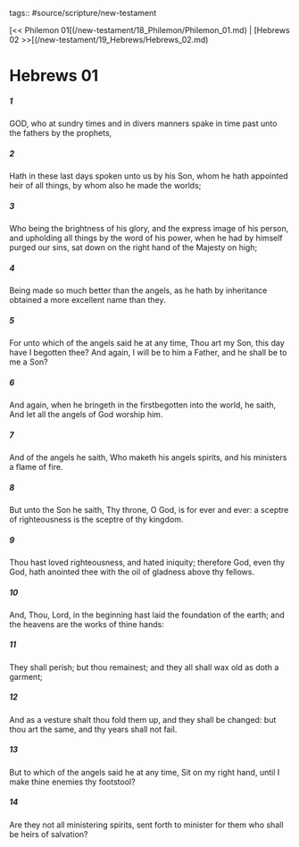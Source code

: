 tags:: #source/scripture/new-testament

[<< Philemon 01[(/new-testament/18_Philemon/Philemon_01.md) | [Hebrews 02 >>[(/new-testament/19_Hebrews/Hebrews_02.md)

# Hebrews 01

##### 1

GOD, who at sundry times and in divers manners spake in time past unto the fathers by the prophets,

##### 2

Hath in these last days spoken unto us by his Son, whom he hath appointed heir of all things, by whom also he made the worlds;

##### 3

Who being the brightness of his glory, and the express image of his person, and upholding all things by the word of his power, when he had by himself purged our sins, sat down on the right hand of the Majesty on high;

##### 4

Being made so much better than the angels, as he hath by inheritance obtained a more excellent name than they.

##### 5

For unto which of the angels said he at any time, Thou art my Son, this day have I begotten thee? And again, I will be to him a Father, and he shall be to me a Son?

##### 6

And again, when he bringeth in the firstbegotten into the world, he saith, And let all the angels of God worship him.

##### 7

And of the angels he saith, Who maketh his angels spirits, and his ministers a flame of fire.

##### 8

But unto the Son he saith, Thy throne, O God, is for ever and ever: a sceptre of righteousness is the sceptre of thy kingdom.

##### 9

Thou hast loved righteousness, and hated iniquity; therefore God, even thy God, hath anointed thee with the oil of gladness above thy fellows.

##### 10

And, Thou, Lord, in the beginning hast laid the foundation of the earth; and the heavens are the works of thine hands:

##### 11

They shall perish; but thou remainest; and they all shall wax old as doth a garment;

##### 12

And as a vesture shalt thou fold them up, and they shall be changed: but thou art the same, and thy years shall not fail.

##### 13

But to which of the angels said he at any time, Sit on my right hand, until I make thine enemies thy footstool?

##### 14

Are they not all ministering spirits, sent forth to minister for them who shall be heirs of salvation?

